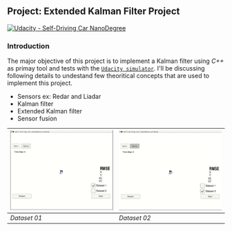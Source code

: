 Project: Extended Kalman Filter Project
---
[![Udacity - Self-Driving Car NanoDegree](https://s3.amazonaws.com/udacity-sdc/github/shield-carnd.svg)](http://www.udacity.com/drive)

### Introduction
The major objective of this project is to implement a Kalman filter using *C++* as primay tool and tests with the [`Udacity simulator`](https://github.com/udacity/self-driving-car-sim). I'll be discussing following details to undestand few theoritical concepts that are used to implement this project.

* Sensors ex: Redar and Liadar
* Kalman filter
* Extended Kalman filter
* Sensor fusion

| ![](data/images/dataset1.gif) | ![](data/images/dataset2.gif) |
|-------------------------------|-------------------------------|
|       *Dataset 01*            |         *Dataset 02*          |

